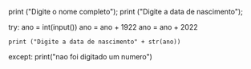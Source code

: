 print ("Digite o nome completo");
print ("Digite a data de nascimento");

try:
    ano = int(input())
    ano = ano + 1922
    ano = ano + 2022
    
    print ("Digite a data de nascimento" + str(ano))
except:
    print("nao foi digitado um numero")
